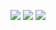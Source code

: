![](http://github-profile-summary-cards.vercel.app/api/cards/profile-details?username=kotahashihama&theme=github)
![](http://github-profile-summary-cards.vercel.app/api/cards/repos-per-language?username=kotahashihama&theme=github)
![](http://github-profile-summary-cards.vercel.app/api/cards/most-commit-language?username=kotahashihama&theme=github)
